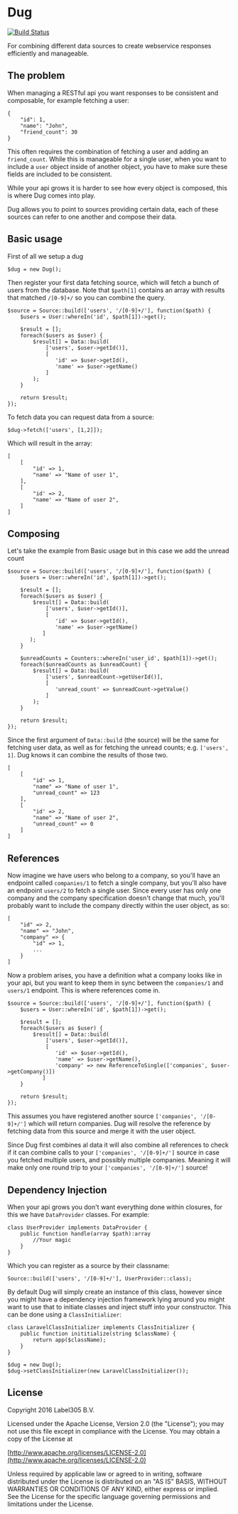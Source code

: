 Dug
====

[![Build Status](https://travis-ci.org/Label305/Dug.svg?branch=master)](https://travis-ci.org/Label305/Dug)

For combining different data sources to create webservice responses
efficiently and manageable.

The problem
---

When managing a RESTful api you want responses to be consistent and
composable, for example fetching a user:

```
{
    "id": 1,
    "name": "John",
    "friend_count": 30
}
```

This often requires the combination of fetching a user and adding an
`friend_count`. While this is manageable for a single user,
when you want to include a `user` object inside of another object, you
have to make sure these fields are included to be consistent.

While your api grows it is harder to see how every object is composed,
this is where Dug comes into play.

Dug allows you to point to sources providing certain data, each of these
sources can refer to one another and compose their data.

Basic usage
-----------

First of all we setup a dug

```
$dug = new Dug();
```

Then register your first data fetching source, which will fetch a bunch
of users from the database. Note that `$path[1]` contains an array with results
that matched `/[0-9]+/` so you can combine the query.

```
$source = Source::build(['users', '/[0-9]+/'], function($path) {
    $users = User::whereIn('id', $path[1])->get();
    
    $result = [];
    foreach($users as $user) {
        $result[] = Data::build(
            ['users', $user->getId()],
            [
               'id' => $user->getId(),
               'name' => $user->getName()
            ]
        );
    }
    
    return $result;
});
```

To fetch data you can request data from a source:

```
$dug->fetch(['users', [1,2]]);
```

Which will result in the array:

```
[
    [
        "id' => 1,
        "name' => "Name of user 1",
    ],
    [
        "id' => 2,
        "name' => "Name of user 2",
    ]
]
```

Composing
---

Let's take the example from Basic usage but in this case we add the unread count

```
$source = Source::build(['users', '/[0-9]+/'], function($path) {
    $users = User::whereIn('id', $path[1])->get();
    
    $result = [];
    foreach($users as $user) {
        $result[] = Data::build(
            ['users', $user->getId()],
            [
               'id' => $user->getId(),
               'name' => $user->getName()
           ]
       );
    }
    
    $unreadCounts = Counters::whereIn('user_id', $path[1])->get();
    foreach($unreadCounts as $unreadCount) {
        $result[] = Data::build(
            ['users', $unreadCount->getUserId()],
            [
               'unread_count' => $unreadCount->getValue()
            ]
        );
    }
    
    return $result;
});
```

Since the first argument of `Data::build` (the source) will be the same
for fetching user data, as well as for fetching the unread counts; e.g. 
`['users', 1]`. Dug knows it can combine the results of those two.

```
[
    [
        "id' => 1,
        "name" => "Name of user 1",
        "unread_count" => 123
    ],
    [
        "id' => 2,
        "name" => "Name of user 2",
        "unread_count" => 0
    ]
]
```

References
----------

Now imagine we have users who belong to a company, so you'll have an
endpoint called `companies/1` to fetch a single company, but you'll
also have an endpoint `users/2` to fetch a single user. Since every
user has only one company and the company specification doesn't change 
that much, you'll probably want to include the company directly within
the user object, as so:

```
[
    "id" => 2,
    "name" => "John",
    "company" => {
        "id" => 1,
        ...
    }
]
```

Now a problem arises, you have a definition what a company looks like
in your api, but you want to keep them in sync between the `companies/1`
and `users/1` endpoint. This is where references come in.

```
$source = Source::build(['users', '/[0-9]+/'], function($path) {
    $users = User::whereIn('id', $path[1])->get();
    
    $result = [];
    foreach($users as $user) {
        $result[] = Data::build(
            ['users', $user->getId()],
            [
               'id' => $user->getId(),
               'name' => $user->getName(),
               'company' => new ReferenceToSingle(['companies', $user->getCompany()])
           ]
    }
   
    return $result;
});
```

This assumes you have registered another source `['companies', '/[0-9]+/']`
which will return companies. Dug will resolve the reference by fetching
data from this source and merge it with the user object.

Since Dug first combines al data it will also combine all references
to check if it can combine calls to your `['companies', '/[0-9]+/']`
source in case you fetched multiple users, and possibly multiple companies.
Meaning it will make only one round trip to your `['companies', '/[0-9]+/']`
source!

Dependency Injection
--------------------

When your api grows you don't want everything done within closures, for this
we have `DataProvider` classes. For example:

```
class UserProvider implements DataProvider {
    public function handle(array $path):array
        //Your magic
    }
}
```

Which you can register as a source by their classname:

```
Source::build(['users', '/[0-9]+/'], UserProvider::class);
```

By default Dug will simply create an instance of this class, however
since you might have a dependency injection framework lying around you
might want to use that to initiate classes and inject stuff into your
constructor. This can be done using a `ClassInitializer`:

```
class LaravelClassInitializer implements ClassInitializer {
    public function inititialize(string $className) {
        return app($className); 
    }
}

$dug = new Dug();
$dug->setClassInitializer(new LaravelClassInitializer());
```

License
---------
Copyright 2016 Label305 B.V.

Licensed under the Apache License, Version 2.0 (the "License");
you may not use this file except in compliance with the License.
You may obtain a copy of the License at

[http://www.apache.org/licenses/LICENSE-2.0](http://www.apache.org/licenses/LICENSE-2.0)

Unless required by applicable law or agreed to in writing, software
distributed under the License is distributed on an "AS IS" BASIS,
WITHOUT WARRANTIES OR CONDITIONS OF ANY KIND, either express or implied.
See the License for the specific language governing permissions and
limitations under the License.
